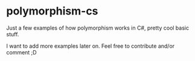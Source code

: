 # polymorphism-cs

Just a few examples of how polymorphism works in C#, pretty cool basic stuff.

I want to add more examples later on. Feel free to contribute and/or comment ;D

